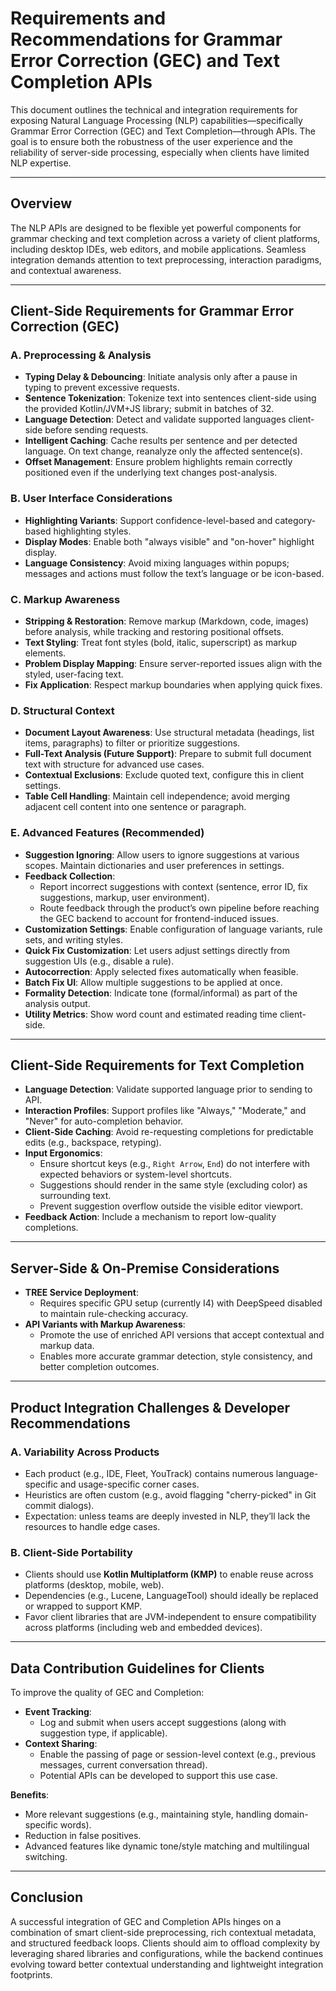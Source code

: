 # Requirements and Recommendations for Grammar Error Correction (GEC) and Text Completion APIs

This document outlines the technical and integration requirements for exposing Natural Language Processing (NLP) capabilities—specifically Grammar Error Correction (GEC) and Text Completion—through APIs. The goal is to ensure both the robustness of the user experience and the reliability of server-side processing, especially when clients have limited NLP expertise.

---

## Overview

The NLP APIs are designed to be flexible yet powerful components for grammar checking and text completion across a variety of client platforms, including desktop IDEs, web editors, and mobile applications. Seamless integration demands attention to text preprocessing, interaction paradigms, and contextual awareness.




---

## Client-Side Requirements for Grammar Error Correction (GEC)

### A. **Preprocessing & Analysis**

- **Typing Delay & Debouncing**: Initiate analysis only after a pause in typing to prevent excessive requests.
- **Sentence Tokenization**: Tokenize text into sentences client-side using the provided Kotlin/JVM+JS library; submit in batches of 32.
- **Language Detection**: Detect and validate supported languages client-side before sending requests.
- **Intelligent Caching**: Cache results per sentence and per detected language. On text change, reanalyze only the affected sentence(s).
- **Offset Management**: Ensure problem highlights remain correctly positioned even if the underlying text changes post-analysis.

### B. **User Interface Considerations**

- **Highlighting Variants**: Support confidence-level-based and category-based highlighting styles.
- **Display Modes**: Enable both "always visible" and "on-hover" highlight display.
- **Language Consistency**: Avoid mixing languages within popups; messages and actions must follow the text’s language or be icon-based.

### C. **Markup Awareness**

- **Stripping & Restoration**: Remove markup (Markdown, code, images) before analysis, while tracking and restoring positional offsets.
- **Text Styling**: Treat font styles (bold, italic, superscript) as markup elements.
- **Problem Display Mapping**: Ensure server-reported issues align with the styled, user-facing text.
- **Fix Application**: Respect markup boundaries when applying quick fixes.

### D. **Structural Context**

- **Document Layout Awareness**: Use structural metadata (headings, list items, paragraphs) to filter or prioritize suggestions.
- **Full-Text Analysis (Future Support)**: Prepare to submit full document text with structure for advanced use cases.
- **Contextual Exclusions**: Exclude quoted text, configure this in client settings.
- **Table Cell Handling**: Maintain cell independence; avoid merging adjacent cell content into one sentence or paragraph.

### E. **Advanced Features (Recommended)**

- **Suggestion Ignoring**: Allow users to ignore suggestions at various scopes. Maintain dictionaries and user preferences in settings.
- **Feedback Collection**:
  - Report incorrect suggestions with context (sentence, error ID, fix suggestions, markup, user environment).
  - Route feedback through the product’s own pipeline before reaching the GEC backend to account for frontend-induced issues.
- **Customization Settings**: Enable configuration of language variants, rule sets, and writing styles.
- **Quick Fix Customization**: Let users adjust settings directly from suggestion UIs (e.g., disable a rule).
- **Autocorrection**: Apply selected fixes automatically when feasible.
- **Batch Fix UI**: Allow multiple suggestions to be applied at once.
- **Formality Detection**: Indicate tone (formal/informal) as part of the analysis output.
- **Utility Metrics**: Show word count and estimated reading time client-side.

---

## Client-Side Requirements for Text Completion

- **Language Detection**: Validate supported language prior to sending to API.
- **Interaction Profiles**: Support profiles like "Always," "Moderate," and "Never" for auto-completion behavior.
- **Client-Side Caching**: Avoid re-requesting completions for predictable edits (e.g., backspace, retyping).
- **Input Ergonomics**:
  - Ensure shortcut keys (e.g., `Right Arrow`, `End`) do not interfere with expected behaviors or system-level shortcuts.
  - Suggestions should render in the same style (excluding color) as surrounding text.
  - Prevent suggestion overflow outside the visible editor viewport.
- **Feedback Action**: Include a mechanism to report low-quality completions.

---

## Server-Side & On-Premise Considerations

- **TREE Service Deployment**:
  - Requires specific GPU setup (currently I4) with DeepSpeed disabled to maintain rule-checking accuracy.
- **API Variants with Markup Awareness**:
  - Promote the use of enriched API versions that accept contextual and markup data.
  - Enables more accurate grammar detection, style consistency, and better completion outcomes.

---

## Product Integration Challenges & Developer Recommendations

### A. **Variability Across Products**
- Each product (e.g., IDE, Fleet, YouTrack) contains numerous language-specific and usage-specific corner cases.
- Heuristics are often custom (e.g., avoid flagging "cherry-picked" in Git commit dialogs).
- Expectation: unless teams are deeply invested in NLP, they’ll lack the resources to handle edge cases.

### B. **Client-Side Portability**
- Clients should use **Kotlin Multiplatform (KMP)** to enable reuse across platforms (desktop, mobile, web).
- Dependencies (e.g., Lucene, LanguageTool) should ideally be replaced or wrapped to support KMP.
- Favor client libraries that are JVM-independent to ensure compatibility across platforms (including web and embedded devices).

---

## Data Contribution Guidelines for Clients

To improve the quality of GEC and Completion:

- **Event Tracking**:
  - Log and submit when users accept suggestions (along with suggestion type, if applicable).
- **Context Sharing**:
  - Enable the passing of page or session-level context (e.g., previous messages, current conversation thread).
  - Potential APIs can be developed to support this use case.

**Benefits**:
- More relevant suggestions (e.g., maintaining style, handling domain-specific words).
- Reduction in false positives.
- Advanced features like dynamic tone/style matching and multilingual switching.

---

## Conclusion

A successful integration of GEC and Completion APIs hinges on a combination of smart client-side preprocessing, rich contextual metadata, and structured feedback loops. Clients should aim to offload complexity by leveraging shared libraries and configurations, while the backend continues evolving toward better contextual understanding and lightweight integration footprints.
